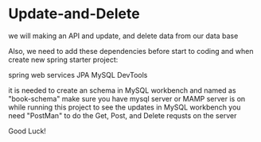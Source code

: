 # Update-and-Delete
we will making an API and update, and delete data from our data base 

Also, we need to add these dependencies before start to coding and when create new spring starter project:

spring web services
JPA
MySQL
DevTools

it is needed to create an schema in MySQL workbench and named as "book-schema"
make sure you have mysql server or MAMP server is on while running this project to see the updates in MySQL workbench 
you need "PostMan" to do the Get, Post, and Delete requsts on the server

Good Luck!


